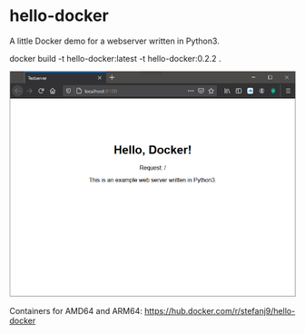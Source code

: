 # hello-docker

A little Docker demo for a webserver written in Python3.

docker build -t hello-docker:latest -t hello-docker:0.2.2 .

![screenshot](.images/screenshot.png)

Containers for AMD64 and ARM64:
https://hub.docker.com/r/stefanj9/hello-docker
